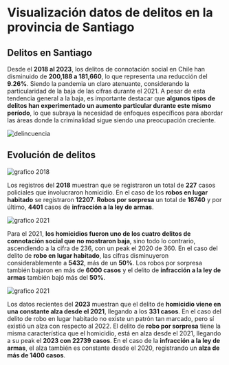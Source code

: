 # Visualización datos de delitos en la provincia de Santiago

## Delitos en Santiago
Desde el **2018 al 2023**, los delitos de connotación social en Chile han disminuido de **200,188 a 181,660**, lo que representa una reducción del **9.26%**. Siendo la pandemia un claro atenuante, considerando la particularidad de la baja de las cifras durante el 2021. A pesar de esta tendencia general a la baja, es importante destacar que **algunos tipos de delitos han experimentado un aumento particular durante este mismo período**, lo que subraya la necesidad de enfoques específicos para abordar las áreas donde la criminalidad sigue siendo una preocupación creciente.

![delincuencia](El-costo-de-la-delincuencia-Credito-El-Regionalista.png)

## Evolución de delitos
![grafico 2018](descarga.png)

Los registros del __2018__ muestran que se registraron un total de __227__ casos policiales que involucraron homicidio. En el caso de los __robos en lugar habitado__ se registraron __12207__. __Robos por sorpresa__ un total de __16740__ y por último, __4401__ casos de __infracción a la ley de armas__.


![grafico 2021](descarga2021.png)


Para el 2021, __los homicidios fueron uno de los cuatro delitos de connotación social que no mostraron baja__, sino todo lo contrario, ascendiendo a la cifra de 236, con un peak el 2020 de 360. En el caso del delito de __robo en lugar habitado__, las cifras disminuyeron considerablemente a __5432__, más de un __50%__. Los robos por sorpresa también bajaron en más de __6000 casos__ y el delito de __infracción a la ley de armas__ también bajó más del __50%__.


![grafico 2021](descarga2021.png)

Los datos recientes del __2023__ muestran que el delito de __homicidio viene en una constante alza desde el 2021__, llegando a los __331 casos__. En el caso del delito de robo en lugar habitado no existe un patrón tan marcado, pero sí existió un alza con respecto al 2022. El delito de __robo por sorpresa__ tiene la misma característica que el homicidio, está en alza desde el 2021, llegando a su peak el __2023 con 22739 casos__. En el caso de la __infracción a la ley de armas__, el alza también es constante desde el 2020, registrando un __alza de más de 1400 casos__.




